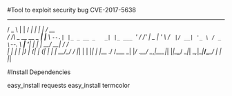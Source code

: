 #Tool to exploit security bug CVE-2017-5638


  ___                   _          _____ _              _        _____ 
 / _ \                 | |        /  ___| |            | |      / __  \
/ /_\ \_ __   __ _  ___| |__   ___\ `--.| |_ _ __ _   _| |_ ___ `' / /'
|  _  | '_ \ / _` |/ __| '_ \ / _ \`--. \ __| '__| | | | __/ __|  / /  
| | | | |_) | (_| | (__| | | |  __/\__/ / |_| |  | |_| | |_\__ \./ /___
\_| |_/ .__/ \__,_|\___|_| |_|\___\____/ \__|_|   \__,_|\__|___/\_____/
      | |                                                              
      |_|                                                              


#Install Dependencies

easy_install requests
easy_install termcolor

